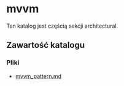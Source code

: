 # mvvm

Ten katalog jest częścią sekcji architectural.

## Zawartość katalogu

### Pliki

- [mvvm_pattern.md](mvvm_pattern.md)

